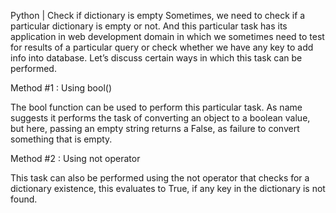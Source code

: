Python | Check if dictionary is empty
Sometimes, we need to check if a particular dictionary is empty or not. And this particular task has its application in web development domain in which we sometimes need to test for results of a particular query or check whether we have any key to add info into database. Let’s discuss certain ways in which this task can be performed.

Method #1 : Using bool()

The bool function can be used to perform this particular task. As name suggests it performs the task of converting an object to a boolean value, but here, passing an empty string returns a False, as failure to convert something that is empty.

Method #2 : Using not operator

This task can also be performed using the not operator that checks for a dictionary existence, this evaluates to True, if any key in the dictionary is not found.
